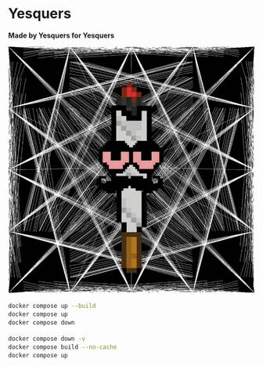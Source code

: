 # Yesquers

**Made by Yesquers for Yesquers**

![Demo](yesquers/src/assets/test1.gif)

```bash
docker compose up --build
docker compose up
docker compose down

docker compose down -v
docker compose build --no-cache
docker compose up
